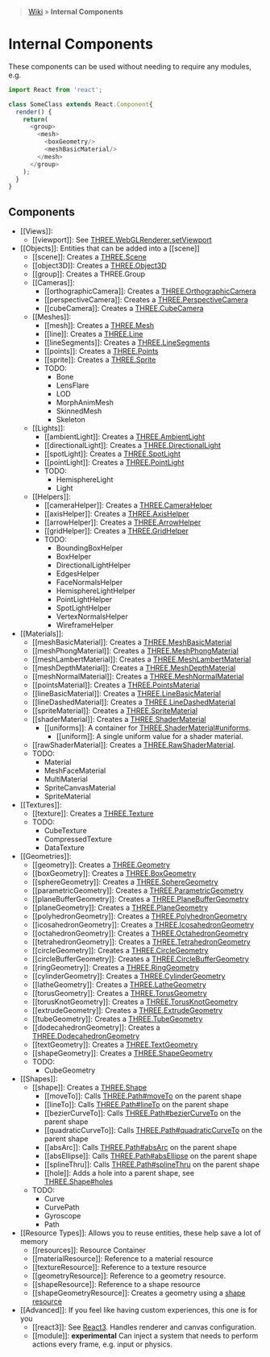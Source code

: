 > [Wiki](Home) » **Internal Components**

# Internal Components

These components can be used without needing to require any modules, e.g.

```js
import React from 'react';

class SomeClass extends React.Component{
  render() {
    return(
      <group>
        <mesh>
          <boxGeometry/>
          <meshBasicMaterial/>
        </mesh>
      </group>
    );
  }
}
```

## Components

* [[Views]]:
  * [[viewport]]: See [THREE.WebGLRenderer.setViewport](http://threejs.org/docs/#Reference/Renderers/WebGLRenderer.setViewport)
* [[Objects]]: Entities that can be added into a [[scene]]
  * [[scene]]: Creates a [THREE.Scene](http://threejs.org/docs/#Reference/Scenes/Scene)
  * [[object3D]]: Creates a [THREE.Object3D](http://threejs.org/docs/#Reference/Core/Object3D)
  * [[group]]: Creates a THREE.Group
  * [[Cameras]]:
    * [[orthographicCamera]]: Creates a [THREE.OrthographicCamera](http://threejs.org/docs/#Reference/Cameras/OrthographicCamera)
    * [[perspectiveCamera]]: Creates a [THREE.PerspectiveCamera](http://threejs.org/docs/#Reference/Cameras/PerspectiveCamera)
    * [[cubeCamera]]: Creates a [THREE.CubeCamera](http://threejs.org/docs/#Reference/Cameras/CubeCamera)
  * [[Meshes]]:
    * [[mesh]]: Creates a [THREE.Mesh](http://threejs.org/docs/#Reference/Objects/Mesh)
    * [[line]]: Creates a [THREE.Line](http://threejs.org/docs/#Reference/Objects/Line)
    * [[lineSegments]]: Creates a [THREE.LineSegments](http://threejs.org/docs/#Reference/Objects/LineSegments)
    * [[points]]: Creates a [THREE.Points](http://threejs.org/docs/#Reference/Objects/Points)
    * [[sprite]]: Creates a [THREE.Sprite](http://threejs.org/docs/#Reference/Objects/Sprite)
    * TODO:
      * Bone
      * LensFlare
      * LOD
      * MorphAnimMesh
      * SkinnedMesh
      * Skeleton
  * [[Lights]]:
    * [[ambientLight]]: Creates a [THREE.AmbientLight](http://threejs.org/docs/#Reference/Lights/AmbientLight)
    * [[directionalLight]]: Creates a [THREE.DirectionalLight](http://threejs.org/docs/#Reference/Lights/DirectionalLight)
    * [[spotLight]]: Creates a [THREE.SpotLight](http://threejs.org/docs/#Reference/Lights/SpotLight)
    * [[pointLight]]: Creates a [THREE.PointLight](http://threejs.org/docs/#Reference/Lights/PointLight)
    * TODO:
      * HemisphereLight
      * Light
  * [[Helpers]]:
    * [[cameraHelper]]: Creates a [THREE.CameraHelper](http://threejs.org/docs/#Reference/Extras.Helpers/CameraHelper)
    * [[axisHelper]]: Creates a [THREE.AxisHelper](http://threejs.org/docs/#Reference/Extras.Helpers/AxisHelper)
    * [[arrowHelper]]: Creates a [THREE.ArrowHelper](http://threejs.org/docs/#Reference/Extras.Helpers/ArrowHelper)
    * [[gridHelper]]: Creates a [THREE.GridHelper](https://threejs.org/docs/index.html#Reference/Extras.Helpers/GridHelper)
    * TODO:
      * BoundingBoxHelper
      * BoxHelper
      * DirectionalLightHelper
      * EdgesHelper
      * FaceNormalsHelper
      * HemisphereLightHelper
      * PointLightHelper
      * SpotLightHelper
      * VertexNormalsHelper
      * WireframeHelper
* [[Materials]]:
  * [[meshBasicMaterial]]: Creates a [THREE.MeshBasicMaterial](http://threejs.org/docs/#Reference/Materials/MeshBasicMaterial)
  * [[meshPhongMaterial]]: Creates a [THREE.MeshPhongMaterial](http://threejs.org/docs/#Reference/Materials/MeshPhongMaterial)
  * [[meshLambertMaterial]]: Creates a [THREE.MeshLambertMaterial](http://threejs.org/docs/#Reference/Materials/MeshLambertMaterial)
  * [[meshDepthMaterial]]: Creates a [THREE.MeshDepthMaterial](http://threejs.org/docs/#Reference/Materials/MeshDepthMaterial)
  * [[meshNormalMaterial]]: Creates a [THREE.MeshNormalMaterial](http://threejs.org/docs/#Reference/Materials/MeshNormalMaterial)
  * [[pointsMaterial]]: Creates a [THREE.PointsMaterial](http://threejs.org/docs/#Reference/Materials/PointsMaterial)
  * [[lineBasicMaterial]]: Creates a [THREE.LineBasicMaterial](http://threejs.org/docs/#Reference/Materials/LineBasicMaterial)
  * [[lineDashedMaterial]]: Creates a [THREE.LineDashedMaterial](http://threejs.org/docs/#Reference/Materials/LineDashedMaterial)
  * [[spriteMaterial]]: Creates a [THREE.SpriteMaterial](http://threejs.org/docs/#Reference/Materials/SpriteMaterial)
  * [[shaderMaterial]]: Creates a [THREE.ShaderMaterial](http://threejs.org/docs/#Reference/Materials/ShaderMaterial)
    * [[uniforms]]: A container for [THREE.ShaderMaterial#uniforms](http://threejs.org/docs/#Reference/Materials/ShaderMaterial.uniforms).
      * [[uniform]]: A single uniform value for a shader material.
  * [[rawShaderMaterial]]: Creates a [THREE.RawShaderMaterial](http://threejs.org/docs/#Reference/Materials/RawShaderMaterial).
  * TODO:
    * Material
    * MeshFaceMaterial
    * MultiMaterial
    * SpriteCanvasMaterial
    * SpriteMaterial
* [[Textures]]:
  * [[texture]]: Creates a [THREE.Texture](http://threejs.org/docs/#Reference/Textures/Texture)
  * TODO:
    * CubeTexture
    * CompressedTexture
    * DataTexture
* [[Geometries]]:
  * [[geometry]]: Creates a [THREE.Geometry](http://threejs.org/docs/#Reference/Extras.Geometries/Geometry)
  * [[boxGeometry]]: Creates a [THREE.BoxGeometry](http://threejs.org/docs/#Reference/Extras.Geometries/BoxGeometry)
  * [[sphereGeometry]]: Creates a [THREE.SphereGeometry](http://threejs.org/docs/#Reference/Extras.Geometries/SphereGeometry)
  * [[parametricGeometry]]: Creates a [THREE.ParametricGeometry](http://threejs.org/docs/#Reference/Extras.Geometries/ParametricGeometry)
  * [[planeBufferGeometry]]: Creates a [THREE.PlaneBufferGeometry](http://threejs.org/docs/#Reference/Extras.Geometries/PlaneBufferGeometry)
  * [[planeGeometry]]: Creates a [THREE.PlaneGeometry](http://threejs.org/docs/#Reference/Extras.Geometries/PlaneGeometry)
  * [[polyhedronGeometry]]: Creates a [THREE.PolyhedronGeometry](http://threejs.org/docs/#Reference/Extras.Geometries/PolyhedronGeometry)
  * [[icosahedronGeometry]]: Creates a [THREE.IcosahedronGeometry](http://threejs.org/docs/#Reference/Extras.Geometries/IcosahedronGeometry)
  * [[octahedronGeometry]]: Creates a [THREE.OctahedronGeometry](http://threejs.org/docs/#Reference/Extras.Geometries/OctahedronGeometry)
  * [[tetrahedronGeometry]]: Creates a [THREE.TetrahedronGeometry](http://threejs.org/docs/#Reference/Extras.Geometries/TetrahedronGeometry)
  * [[circleGeometry]]: Creates a [THREE.CircleGeometry](http://threejs.org/docs/#Reference/Extras.Geometries/CircleGeometry)
  * [[circleBufferGeometry]]: Creates a [THREE.CircleBufferGeometry](http://threejs.org/docs/#Reference/Extras.Geometries/CircleBufferGeometry)
  * [[ringGeometry]]: Creates a [THREE.RingGeometry](http://threejs.org/docs/#Reference/Extras.Geometries/RingGeometry)
  * [[cylinderGeometry]]: Creates a [THREE.CylinderGeometry](http://threejs.org/docs/#Reference/Extras.Geometries/CylinderGeometry)
  * [[latheGeometry]]: Creates a [THREE.LatheGeometry](http://threejs.org/docs/#Reference/Extras.Geometries/LatheGeometry)
  * [[torusGeometry]]: Creates a [THREE.TorusGeometry](http://threejs.org/docs/#Reference/Extras.Geometries/TorusGeometry)
  * [[torusKnotGeometry]]: Creates a [THREE.TorusKnotGeometry](http://threejs.org/docs/#Reference/Extras.Geometries/TorusKnotGeometry)
  * [[extrudeGeometry]]: Creates a [THREE.ExtrudeGeometry](http://threejs.org/docs/#Reference/Extras.Geometries/ExtrudeGeometry)
  * [[tubeGeometry]]: Creates a [THREE.TubeGeometry](http://threejs.org/docs/#Reference/Extras.Geometries/TubeGeometry)
  * [[dodecahedronGeometry]]: Creates a [THREE.DodecahedronGeometry](http://threejs.org/docs/index.html#Reference/Extras.Geometries/DodecahedronGeometry)
  * [[textGeometry]]: Creates a [THREE.TextGeometry](http://threejs.org/docs/#Reference/Extras.Geometries/TextGeometry)
  * [[shapeGeometry]]: Creates a [THREE.ShapeGeometry](https://threejs.org/docs/#Reference/Geometries/ShapeGeometry)
  * TODO:
    * CubeGeometry
* [[Shapes]]:
  * [[shape]]: Creates a [THREE.Shape](http://threejs.org/docs/#Reference/Extras.Core/Shape)
    * [[moveTo]]: Calls [THREE.Path#moveTo](http://threejs.org/docs/#Reference/Extras.Core/Path.moveTo) on the parent shape
    * [[lineTo]]: Calls [THREE.Path#lineTo](http://threejs.org/docs/#Reference/Extras.Core/Path.lineTo) on the parent shape
    * [[bezierCurveTo]]: Calls [THREE.Path#bezierCurveTo](http://threejs.org/docs/#Reference/Extras.Core/Path.bezierCurveTo) on the parent shape
    * [[quadraticCurveTo]]: Calls [THREE.Path#quadraticCurveTo](http://threejs.org/docs/#Reference/Extras.Core/Path.quadraticCurveTo) on the parent shape
    * [[absArc]]: Calls [THREE.Path#absArc](http://threejs.org/docs/#Reference/Extras.Core/Path.absarc) on the parent shape
    * [[absEllipse]]: Calls [THREE.Path#absEllipse](http://threejs.org/docs/#Reference/Extras.Core/Path.absellipse) on the parent shape
    * [[splineThru]]: Calls [THREE.Path#splineThru](http://threejs.org/docs/#Reference/Extras.Core/Path.splineThru) on the parent shape
    * [[hole]]: Adds a hole into a parent shape, see [THREE.Shape#holes](http://threejs.org/docs/#Reference/Extras.Core/Shape.holes)
  * TODO:
    * Curve
    * CurvePath
    * Gyroscope
    * Path
* [[Resource Types]]: Allows you to reuse entities, these help save a lot of memory
  * [[resources]]: Resource Container
  * [[materialResource]]: Reference to a material resource
  * [[textureResource]]: Reference to a texture resource
  * [[geometryResource]]: Reference to a geometry resource.
  * [[shapeResource]]: Reference to a shape resource
  * [[shapeGeometryResource]]: Creates a geometry using a [shape resource](shape)
* [[Advanced]]: If you feel like having custom experiences, this one is for you
  * [[react3]]: See [React3](Entry-Point). Handles renderer and canvas configuration.
  * [[module]]: **experimental** Can inject a system that needs to perform actions every frame, e.g. input or physics.
